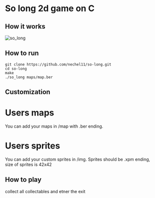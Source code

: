 # So long 2d game on C


## How it works
![so_long](https://user-images.githubusercontent.com/91884862/183370682-682c2761-1778-42ad-b852-794813c73cf4.gif)


## How to run
```
git clone https://github.com/nechel11/so-long.git
cd so-long
make 
./so_long maps/map.ber
```

## Customization
# Users maps
  You can add your maps in /map with .ber ending.
# Users sprites
  You can add your custom sprites in /img. Sprites should be .xpm ending, size of sprites is 42x42

## How to play
collect all collectables and etner the exit
